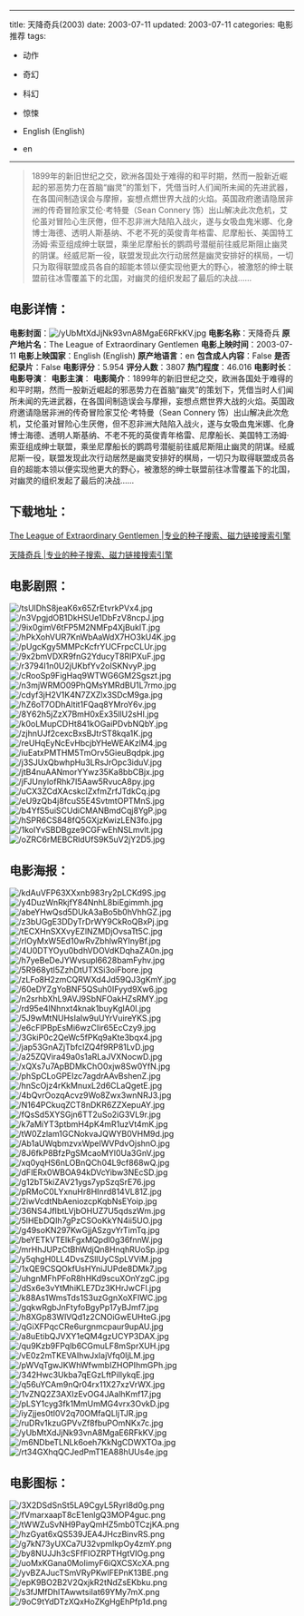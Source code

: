 
---
title: 天降奇兵(2003)
date: 2003-07-11
updated: 2003-07-11
categories: 电影推荐
tags:
- 动作
- 奇幻
- 科幻
- 惊悚

- English (English)
- en
---


> 1899年的新旧世纪之交，欧洲各国处于难得的和平时期，然而一股新近崛起的邪恶势力在首脑“幽灵”的策划下，凭借当时人们闻所未闻的先进武器，在各国间制造误会与摩擦，妄想点燃世界大战的火焰。英国政府邀请隐居非洲的传奇冒险家艾伦·考特曼（Sean Connery 饰）出山解决此次危机，艾伦虽对冒险心生厌倦，但不忍非洲大陆陷入战火，遂与女吸血鬼米娜、化身博士海德、透明人斯基纳、不老不死的英俊青年格雷、尼摩船长、美国特工汤姆·索亚组成绅士联盟，乘坐尼摩船长的鹦鹉号潜艇前往威尼斯阻止幽灵的阴谋。经威尼斯一役，联盟发现此次行动居然是幽灵安排好的棋局，一切只为取得联盟成员各自的超能本领以便实现他更大的野心，被激怒的绅士联盟前往冰雪覆盖下的北国，对幽灵的组织发起了最后的决战……

## **电影详情**：

**电影封面**：<img src="https://image.tmdb.org/t/p/w200/yUbMtXdJjNk93vnA8MgaE6RFkKV.jpg" alt="/yUbMtXdJjNk93vnA8MgaE6RFkKV.jpg" title="/yUbMtXdJjNk93vnA8MgaE6RFkKV.jpg">
**电影名称**：天降奇兵
**原产地片名**：The League of Extraordinary Gentlemen
**电影上映时间**：2003-07-11
**电影上映国家**：English (English)
**原产地语言**：en
**包含成人内容**：False
**是否纪录片**：False
**电影评分**：5.954
**评分人数**：3807
**热门程度**：46.016
**电影时长**：
**电影导演**：
**电影主演**：
**电影简介**：1899年的新旧世纪之交，欧洲各国处于难得的和平时期，然而一股新近崛起的邪恶势力在首脑“幽灵”的策划下，凭借当时人们闻所未闻的先进武器，在各国间制造误会与摩擦，妄想点燃世界大战的火焰。英国政府邀请隐居非洲的传奇冒险家艾伦·考特曼（Sean Connery 饰）出山解决此次危机，艾伦虽对冒险心生厌倦，但不忍非洲大陆陷入战火，遂与女吸血鬼米娜、化身博士海德、透明人斯基纳、不老不死的英俊青年格雷、尼摩船长、美国特工汤姆·索亚组成绅士联盟，乘坐尼摩船长的鹦鹉号潜艇前往威尼斯阻止幽灵的阴谋。经威尼斯一役，联盟发现此次行动居然是幽灵安排好的棋局，一切只为取得联盟成员各自的超能本领以便实现他更大的野心，被激怒的绅士联盟前往冰雪覆盖下的北国，对幽灵的组织发起了最后的决战……

## **下载地址**：
[The League of Extraordinary Gentlemen |专业的种子搜索、磁力链接搜索引擎](https://movie.amd794.com:2083/?search=The%20League%20of%20Extraordinary%20Gentlemen&ordering=&mode=match_phrase&page_size=10&page=1)

[天降奇兵 |专业的种子搜索、磁力链接搜索引擎](https://movie.amd794.com:2083/?search=%E5%A4%A9%E9%99%8D%E5%A5%87%E5%85%B5&ordering=&mode=match_phrase&page_size=10&page=1)
 

## **电影剧照**：
<img src="https://image.tmdb.org/t/p/original/tsUlDhS8jeaK6x65ZrEtvrkPVx4.jpg" alt="/tsUlDhS8jeaK6x65ZrEtvrkPVx4.jpg" title="/tsUlDhS8jeaK6x65ZrEtvrkPVx4.jpg"><img src="https://image.tmdb.org/t/p/original/n3VpgjdOB1DkHSUe1DbFzV8ncpJ.jpg" alt="/n3VpgjdOB1DkHSUe1DbFzV8ncpJ.jpg" title="/n3VpgjdOB1DkHSUe1DbFzV8ncpJ.jpg"><img src="https://image.tmdb.org/t/p/original/9ix0gimV6tFP5M2NMFp4XjBukIT.jpg" alt="/9ix0gimV6tFP5M2NMFp4XjBukIT.jpg" title="/9ix0gimV6tFP5M2NMFp4XjBukIT.jpg"><img src="https://image.tmdb.org/t/p/original/hPkXohVUR7KnWbAaWdX7HO3kU4K.jpg" alt="/hPkXohVUR7KnWbAaWdX7HO3kU4K.jpg" title="/hPkXohVUR7KnWbAaWdX7HO3kU4K.jpg"><img src="https://image.tmdb.org/t/p/original/pUgcKgy5MMPcKcfrYUCFrpcCLUr.jpg" alt="/pUgcKgy5MMPcKcfrYUCFrpcCLUr.jpg" title="/pUgcKgy5MMPcKcfrYUCFrpcCLUr.jpg"><img src="https://image.tmdb.org/t/p/original/9x2bmVDXR9fnG2YducyT8RIPXuF.jpg" alt="/9x2bmVDXR9fnG2YducyT8RIPXuF.jpg" title="/9x2bmVDXR9fnG2YducyT8RIPXuF.jpg"><img src="https://image.tmdb.org/t/p/original/r3794I1n0U2jUKbfYv2oISKNvyP.jpg" alt="/r3794I1n0U2jUKbfYv2oISKNvyP.jpg" title="/r3794I1n0U2jUKbfYv2oISKNvyP.jpg"><img src="https://image.tmdb.org/t/p/original/cRooSp9FigHaq9WTWG6GM2Sgszt.jpg" alt="/cRooSp9FigHaq9WTWG6GM2Sgszt.jpg" title="/cRooSp9FigHaq9WTWG6GM2Sgszt.jpg"><img src="https://image.tmdb.org/t/p/original/n3mjWRMO09PhQMsYMRdBU1L7rmo.jpg" alt="/n3mjWRMO09PhQMsYMRdBU1L7rmo.jpg" title="/n3mjWRMO09PhQMsYMRdBU1L7rmo.jpg"><img src="https://image.tmdb.org/t/p/original/cdyf3jH2V1K4N7ZXZlx3SDcM9ga.jpg" alt="/cdyf3jH2V1K4N7ZXZlx3SDcM9ga.jpg" title="/cdyf3jH2V1K4N7ZXZlx3SDcM9ga.jpg"><img src="https://image.tmdb.org/t/p/original/hZ6oT7ODhAltit1FQaq8YMroY6v.jpg" alt="/hZ6oT7ODhAltit1FQaq8YMroY6v.jpg" title="/hZ6oT7ODhAltit1FQaq8YMroY6v.jpg"><img src="https://image.tmdb.org/t/p/original/8Y62h5jZzX7BmH0xEx35llU2sHI.jpg" alt="/8Y62h5jZzX7BmH0xEx35llU2sHI.jpg" title="/8Y62h5jZzX7BmH0xEx35llU2sHI.jpg"><img src="https://image.tmdb.org/t/p/original/k0oLMupCDHt841kOGaiPDvbNQbY.jpg" alt="/k0oLMupCDHt841kOGaiPDvbNQbY.jpg" title="/k0oLMupCDHt841kOGaiPDvbNQbY.jpg"><img src="https://image.tmdb.org/t/p/original/zjhnUJf2cexcBxsBJtrST8kqa1K.jpg" alt="/zjhnUJf2cexcBxsBJtrST8kqa1K.jpg" title="/zjhnUJf2cexcBxsBJtrST8kqa1K.jpg"><img src="https://image.tmdb.org/t/p/original/reUHqEyNcEvHbcjbYHeWEAKzlM4.jpg" alt="/reUHqEyNcEvHbcjbYHeWEAKzlM4.jpg" title="/reUHqEyNcEvHbcjbYHeWEAKzlM4.jpg"><img src="https://image.tmdb.org/t/p/original/iuEatxPMTHM5TmOrv5GieuBqdpk.jpg" alt="/iuEatxPMTHM5TmOrv5GieuBqdpk.jpg" title="/iuEatxPMTHM5TmOrv5GieuBqdpk.jpg"><img src="https://image.tmdb.org/t/p/original/j3SJUxQbwhpHu3LRsJrOpc3iduV.jpg" alt="/j3SJUxQbwhpHu3LRsJrOpc3iduV.jpg" title="/j3SJUxQbwhpHu3LRsJrOpc3iduV.jpg"><img src="https://image.tmdb.org/t/p/original/jtB4nuAANmorYYwz35Ka8bbCBjx.jpg" alt="/jtB4nuAANmorYYwz35Ka8bbCBjx.jpg" title="/jtB4nuAANmorYYwz35Ka8bbCBjx.jpg"><img src="https://image.tmdb.org/t/p/original/jFJUnylofRhk7I5Aaw5RvucA8py.jpg" alt="/jFJUnylofRhk7I5Aaw5RvucA8py.jpg" title="/jFJUnylofRhk7I5Aaw5RvucA8py.jpg"><img src="https://image.tmdb.org/t/p/original/uCX3ZCdXAcskclZxfmZrfJTdkCq.jpg" alt="/uCX3ZCdXAcskclZxfmZrfJTdkCq.jpg" title="/uCX3ZCdXAcskclZxfmZrfJTdkCq.jpg"><img src="https://image.tmdb.org/t/p/original/eU9zQb4j8fcuS5E4SvtmtOPTMnS.jpg" alt="/eU9zQb4j8fcuS5E4SvtmtOPTMnS.jpg" title="/eU9zQb4j8fcuS5E4SvtmtOPTMnS.jpg"><img src="https://image.tmdb.org/t/p/original/b4YfS5uiSCUdiCMANBmdCqj8YgP.jpg" alt="/b4YfS5uiSCUdiCMANBmdCqj8YgP.jpg" title="/b4YfS5uiSCUdiCMANBmdCqj8YgP.jpg"><img src="https://image.tmdb.org/t/p/original/hSPR6CS848fQ5GXjzKwizLEN3fo.jpg" alt="/hSPR6CS848fQ5GXjzKwizLEN3fo.jpg" title="/hSPR6CS848fQ5GXjzKwizLEN3fo.jpg"><img src="https://image.tmdb.org/t/p/original/1kolYvSBDBgze9CGFwEhNSLmvlt.jpg" alt="/1kolYvSBDBgze9CGFwEhNSLmvlt.jpg" title="/1kolYvSBDBgze9CGFwEhNSLmvlt.jpg"><img src="https://image.tmdb.org/t/p/original/oZRC6rMEBCRldUfS9K5uV2jY2D5.jpg" alt="/oZRC6rMEBCRldUfS9K5uV2jY2D5.jpg" title="/oZRC6rMEBCRldUfS9K5uV2jY2D5.jpg">

## **电影海报**：
<img src="https://image.tmdb.org/t/p/original/kdAuVFP63XXxnb983ry2pLCKd9S.jpg" alt="/kdAuVFP63XXxnb983ry2pLCKd9S.jpg" title="/kdAuVFP63XXxnb983ry2pLCKd9S.jpg"><img src="https://image.tmdb.org/t/p/original/y4DuzWnRkjfY84NnhL8biEgimmh.jpg" alt="/y4DuzWnRkjfY84NnhL8biEgimmh.jpg" title="/y4DuzWnRkjfY84NnhL8biEgimmh.jpg"><img src="https://image.tmdb.org/t/p/original/abeYHwQsd5DUkA3aBo5b0hVhhGZ.jpg" alt="/abeYHwQsd5DUkA3aBo5b0hVhhGZ.jpg" title="/abeYHwQsd5DUkA3aBo5b0hVhhGZ.jpg"><img src="https://image.tmdb.org/t/p/original/z3bUGgE3DDyTrDrWY9CkRoQBxPj.jpg" alt="/z3bUGgE3DDyTrDrWY9CkRoQBxPj.jpg" title="/z3bUGgE3DDyTrDrWY9CkRoQBxPj.jpg"><img src="https://image.tmdb.org/t/p/original/tECXHnSXXvyEZlNZMDjOvsaTt5C.jpg" alt="/tECXHnSXXvyEZlNZMDjOvsaTt5C.jpg" title="/tECXHnSXXvyEZlNZMDjOvsaTt5C.jpg"><img src="https://image.tmdb.org/t/p/original/rlOyMxW5Ed10wRvZbhlwRYInyBf.jpg" alt="/rlOyMxW5Ed10wRvZbhlwRYInyBf.jpg" title="/rlOyMxW5Ed10wRvZbhlwRYInyBf.jpg"><img src="https://image.tmdb.org/t/p/original/4U0DTYOyu0bdhVDOVdKDqhaZA0n.jpg" alt="/4U0DTYOyu0bdhVDOVdKDqhaZA0n.jpg" title="/4U0DTYOyu0bdhVDOVdKDqhaZA0n.jpg"><img src="https://image.tmdb.org/t/p/original/h7yeBeDeJYWvsupl6628bamFyhv.jpg" alt="/h7yeBeDeJYWvsupl6628bamFyhv.jpg" title="/h7yeBeDeJYWvsupl6628bamFyhv.jpg"><img src="https://image.tmdb.org/t/p/original/5R968ytl5ZzhDtUTXSi3oiFbore.jpg" alt="/5R968ytl5ZzhDtUTXSi3oiFbore.jpg" title="/5R968ytl5ZzhDtUTXSi3oiFbore.jpg"><img src="https://image.tmdb.org/t/p/original/zLFo8H2zmCQRWXd4Jd59QJ3gKmY.jpg" alt="/zLFo8H2zmCQRWXd4Jd59QJ3gKmY.jpg" title="/zLFo8H2zmCQRWXd4Jd59QJ3gKmY.jpg"><img src="https://image.tmdb.org/t/p/original/60eDYZgYoBNF5QSuh0IFyyd9Xw6.jpg" alt="/60eDYZgYoBNF5QSuh0IFyyd9Xw6.jpg" title="/60eDYZgYoBNF5QSuh0IFyyd9Xw6.jpg"><img src="https://image.tmdb.org/t/p/original/n2srhbXhL9AVJ9SbNFOakHZsRMY.jpg" alt="/n2srhbXhL9AVJ9SbNFOakHZsRMY.jpg" title="/n2srhbXhL9AVJ9SbNFOakHZsRMY.jpg"><img src="https://image.tmdb.org/t/p/original/rd95e4lNhnxt4knak1buyKglA0l.jpg" alt="/rd95e4lNhnxt4knak1buyKglA0l.jpg" title="/rd95e4lNhnxt4knak1buyKglA0l.jpg"><img src="https://image.tmdb.org/t/p/original/5J9wMtNUHsIaIw9uUYrVuireYKS.jpg" alt="/5J9wMtNUHsIaIw9uUYrVuireYKS.jpg" title="/5J9wMtNUHsIaIw9uUYrVuireYKS.jpg"><img src="https://image.tmdb.org/t/p/original/e6cFlPBpEsMi6wzCIir65EcCzy9.jpg" alt="/e6cFlPBpEsMi6wzCIir65EcCzy9.jpg" title="/e6cFlPBpEsMi6wzCIir65EcCzy9.jpg"><img src="https://image.tmdb.org/t/p/original/3GkiP0c2QeWc5fPKq9aKte3bqx4.jpg" alt="/3GkiP0c2QeWc5fPKq9aKte3bqx4.jpg" title="/3GkiP0c2QeWc5fPKq9aKte3bqx4.jpg"><img src="https://image.tmdb.org/t/p/original/jap53GnAZjTbfcIZQ4f9RP81LvD.jpg" alt="/jap53GnAZjTbfcIZQ4f9RP81LvD.jpg" title="/jap53GnAZjTbfcIZQ4f9RP81LvD.jpg"><img src="https://image.tmdb.org/t/p/original/a25ZQVira49a0s1aRLaJVXNocwD.jpg" alt="/a25ZQVira49a0s1aRLaJVXNocwD.jpg" title="/a25ZQVira49a0s1aRLaJVXNocwD.jpg"><img src="https://image.tmdb.org/t/p/original/xQXs7u7ApBDMkChO0xjw8Sw0YfN.jpg" alt="/xQXs7u7ApBDMkChO0xjw8Sw0YfN.jpg" title="/xQXs7u7ApBDMkChO0xjw8Sw0YfN.jpg"><img src="https://image.tmdb.org/t/p/original/phSpCLoGPEIzc7agdrAAvBshenZ.jpg" alt="/phSpCLoGPEIzc7agdrAAvBshenZ.jpg" title="/phSpCLoGPEIzc7agdrAAvBshenZ.jpg"><img src="https://image.tmdb.org/t/p/original/hnScOjz4rKkMnuxL2d6CLaQgetE.jpg" alt="/hnScOjz4rKkMnuxL2d6CLaQgetE.jpg" title="/hnScOjz4rKkMnuxL2d6CLaQgetE.jpg"><img src="https://image.tmdb.org/t/p/original/4bQvrOozqAcvz9Wo8Zwx3wnNRJ3.jpg" alt="/4bQvrOozqAcvz9Wo8Zwx3wnNRJ3.jpg" title="/4bQvrOozqAcvz9Wo8Zwx3wnNRJ3.jpg"><img src="https://image.tmdb.org/t/p/original/N164PCkuqZCT8nDKR6ZZXepuAY.jpg" alt="/N164PCkuqZCT8nDKR6ZZXepuAY.jpg" title="/N164PCkuqZCT8nDKR6ZZXepuAY.jpg"><img src="https://image.tmdb.org/t/p/original/fQsSd5XYSGjn6TT2uSo2iG3VL9r.jpg" alt="/fQsSd5XYSGjn6TT2uSo2iG3VL9r.jpg" title="/fQsSd5XYSGjn6TT2uSo2iG3VL9r.jpg"><img src="https://image.tmdb.org/t/p/original/k7aMiYT3ptbmH4pK4mR1uzVt4mK.jpg" alt="/k7aMiYT3ptbmH4pK4mR1uzVt4mK.jpg" title="/k7aMiYT3ptbmH4pK4mR1uzVt4mK.jpg"><img src="https://image.tmdb.org/t/p/original/tW0Zzlam1GCNokvaJQWYB0VHM9d.jpg" alt="/tW0Zzlam1GCNokvaJQWYB0VHM9d.jpg" title="/tW0Zzlam1GCNokvaJQWYB0VHM9d.jpg"><img src="https://image.tmdb.org/t/p/original/Ab1aUWqbmzvxWpeIWVPdvOjshnO.jpg" alt="/Ab1aUWqbmzvxWpeIWVPdvOjshnO.jpg" title="/Ab1aUWqbmzvxWpeIWVPdvOjshnO.jpg"><img src="https://image.tmdb.org/t/p/original/8J6fkP8BfzPgSMcaoMYl0Ua3GnV.jpg" alt="/8J6fkP8BfzPgSMcaoMYl0Ua3GnV.jpg" title="/8J6fkP8BfzPgSMcaoMYl0Ua3GnV.jpg"><img src="https://image.tmdb.org/t/p/original/xq0yqHS6nLOBnQCh04L9cf868wQ.jpg" alt="/xq0yqHS6nLOBnQCh04L9cf868wQ.jpg" title="/xq0yqHS6nLOBnQCh04L9cf868wQ.jpg"><img src="https://image.tmdb.org/t/p/original/dFlERx0WBOA94kDVcYibw3NEcSD.jpg" alt="/dFlERx0WBOA94kDVcYibw3NEcSD.jpg" title="/dFlERx0WBOA94kDVcYibw3NEcSD.jpg"><img src="https://image.tmdb.org/t/p/original/g12bT5kiZAV21ygs7ypSzqSrE76.jpg" alt="/g12bT5kiZAV21ygs7ypSzqSrE76.jpg" title="/g12bT5kiZAV21ygs7ypSzqSrE76.jpg"><img src="https://image.tmdb.org/t/p/original/pRMoC0LYxnuHr8HInrd814VL81Z.jpg" alt="/pRMoC0LYxnuHr8HInrd814VL81Z.jpg" title="/pRMoC0LYxnuHr8HInrd814VL81Z.jpg"><img src="https://image.tmdb.org/t/p/original/2iwVcdtNbAeniozcpKqbNsEYoip.jpg" alt="/2iwVcdtNbAeniozcpKqbNsEYoip.jpg" title="/2iwVcdtNbAeniozcpKqbNsEYoip.jpg"><img src="https://image.tmdb.org/t/p/original/36NS4JfIbtLVjbOHUZ7U5qdszWm.jpg" alt="/36NS4JfIbtLVjbOHUZ7U5qdszWm.jpg" title="/36NS4JfIbtLVjbOHUZ7U5qdszWm.jpg"><img src="https://image.tmdb.org/t/p/original/5lHEbDQIh7gPzCSOoKkYN4ii5UO.jpg" alt="/5lHEbDQIh7gPzCSOoKkYN4ii5UO.jpg" title="/5lHEbDQIh7gPzCSOoKkYN4ii5UO.jpg"><img src="https://image.tmdb.org/t/p/original/g49soKN297KwGjjASzgvYrTimTq.jpg" alt="/g49soKN297KwGjjASzgvYrTimTq.jpg" title="/g49soKN297KwGjjASzgvYrTimTq.jpg"><img src="https://image.tmdb.org/t/p/original/beYETkVTEIkFgxMQpdl0g36fnnW.jpg" alt="/beYETkVTEIkFgxMQpdl0g36fnnW.jpg" title="/beYETkVTEIkFgxMQpdl0g36fnnW.jpg"><img src="https://image.tmdb.org/t/p/original/mrHhJUPzCtBhWdjQn8HnqhRUoSp.jpg" alt="/mrHhJUPzCtBhWdjQn8HnqhRUoSp.jpg" title="/mrHhJUPzCtBhWdjQn8HnqhRUoSp.jpg"><img src="https://image.tmdb.org/t/p/original/y5qhgH0LL4DvsZSllUyCSpLVViM.jpg" alt="/y5qhgH0LL4DvsZSllUyCSpLVViM.jpg" title="/y5qhgH0LL4DvsZSllUyCSpLVViM.jpg"><img src="https://image.tmdb.org/t/p/original/1xQE9CSQOkfUsHYniJUPde8DMk7.jpg" alt="/1xQE9CSQOkfUsHYniJUPde8DMk7.jpg" title="/1xQE9CSQOkfUsHYniJUPde8DMk7.jpg"><img src="https://image.tmdb.org/t/p/original/uhgnMFhPFoR8hHKd9scuXOnYzgC.jpg" alt="/uhgnMFhPFoR8hHKd9scuXOnYzgC.jpg" title="/uhgnMFhPFoR8hHKd9scuXOnYzgC.jpg"><img src="https://image.tmdb.org/t/p/original/dSx6e3vYtMhiKLE7Dz3KHrJwCFl.jpg" alt="/dSx6e3vYtMhiKLE7Dz3KHrJwCFl.jpg" title="/dSx6e3vYtMhiKLE7Dz3KHrJwCFl.jpg"><img src="https://image.tmdb.org/t/p/original/k88As1WmsTds1S3uzGgnXoXFIWC.jpg" alt="/k88As1WmsTds1S3uzGgnXoXFIWC.jpg" title="/k88As1WmsTds1S3uzGgnXoXFIWC.jpg"><img src="https://image.tmdb.org/t/p/original/gqkwRgbJnFtyfoBgyPp17yBJmf7.jpg" alt="/gqkwRgbJnFtyfoBgyPp17yBJmf7.jpg" title="/gqkwRgbJnFtyfoBgyPp17yBJmf7.jpg"><img src="https://image.tmdb.org/t/p/original/h8XGp83WlVQd1z2CNOiGwEUHteG.jpg" alt="/h8XGp83WlVQd1z2CNOiGwEUHteG.jpg" title="/h8XGp83WlVQd1z2CNOiGwEUHteG.jpg"><img src="https://image.tmdb.org/t/p/original/qGiXFPqcCRe6urgnmcpaur9upAU.jpg" alt="/qGiXFPqcCRe6urgnmcpaur9upAU.jpg" title="/qGiXFPqcCRe6urgnmcpaur9upAU.jpg"><img src="https://image.tmdb.org/t/p/original/a8uEtibQJVXY1eQM4gzUCYP3DAX.jpg" alt="/a8uEtibQJVXY1eQM4gzUCYP3DAX.jpg" title="/a8uEtibQJVXY1eQM4gzUCYP3DAX.jpg"><img src="https://image.tmdb.org/t/p/original/qu9Kzb9FPqlb6CGmuLF8mSprXUH.jpg" alt="/qu9Kzb9FPqlb6CGmuLF8mSprXUH.jpg" title="/qu9Kzb9FPqlb6CGmuLF8mSprXUH.jpg"><img src="https://image.tmdb.org/t/p/original/vE0z2mTKEVAIhwJxIajVfq0IjLM.jpg" alt="/vE0z2mTKEVAIhwJxIajVfq0IjLM.jpg" title="/vE0z2mTKEVAIhwJxIajVfq0IjLM.jpg"><img src="https://image.tmdb.org/t/p/original/pWVqTgwJKWhWfwmbIZHOPIhmGPh.jpg" alt="/pWVqTgwJKWhWfwmbIZHOPIhmGPh.jpg" title="/pWVqTgwJKWhWfwmbIZHOPIhmGPh.jpg"><img src="https://image.tmdb.org/t/p/original/342Hwc3Ukba7qEGzLftPiIlykqE.jpg" alt="/342Hwc3Ukba7qEGzLftPiIlykqE.jpg" title="/342Hwc3Ukba7qEGzLftPiIlykqE.jpg"><img src="https://image.tmdb.org/t/p/original/q56uYCAm9nQr04rx11X27xzVrWX.jpg" alt="/q56uYCAm9nQr04rx11X27xzVrWX.jpg" title="/q56uYCAm9nQr04rx11X27xzVrWX.jpg"><img src="https://image.tmdb.org/t/p/original/1vZNQ2Z3AXIzEvOG4JAalhKmf17.jpg" alt="/1vZNQ2Z3AXIzEvOG4JAalhKmf17.jpg" title="/1vZNQ2Z3AXIzEvOG4JAalhKmf17.jpg"><img src="https://image.tmdb.org/t/p/original/pLSY1cyg3fk1MmUmMG4vrx3OvkD.jpg" alt="/pLSY1cyg3fk1MmUmMG4vrx3OvkD.jpg" title="/pLSY1cyg3fk1MmUmMG4vrx3OvkD.jpg"><img src="https://image.tmdb.org/t/p/original/iyZjjes0tI0V2q70OMfaQLljTJR.jpg" alt="/iyZjjes0tI0V2q70OMfaQLljTJR.jpg" title="/iyZjjes0tI0V2q70OMfaQLljTJR.jpg"><img src="https://image.tmdb.org/t/p/original/ruDRv1kzuGPVvZf8fbuPOmNKx7c.jpg" alt="/ruDRv1kzuGPVvZf8fbuPOmNKx7c.jpg" title="/ruDRv1kzuGPVvZf8fbuPOmNKx7c.jpg"><img src="https://image.tmdb.org/t/p/original/yUbMtXdJjNk93vnA8MgaE6RFkKV.jpg" alt="/yUbMtXdJjNk93vnA8MgaE6RFkKV.jpg" title="/yUbMtXdJjNk93vnA8MgaE6RFkKV.jpg"><img src="https://image.tmdb.org/t/p/original/m6NDbeTLNLk6oeh7KkNgCDWXTOa.jpg" alt="/m6NDbeTLNLk6oeh7KkNgCDWXTOa.jpg" title="/m6NDbeTLNLk6oeh7KkNgCDWXTOa.jpg"><img src="https://image.tmdb.org/t/p/original/rt34GXhqQCJedPmT1EA88hUUs4e.jpg" alt="/rt34GXhqQCJedPmT1EA88hUUs4e.jpg" title="/rt34GXhqQCJedPmT1EA88hUUs4e.jpg">

## **电影图标**：
<img src="https://image.tmdb.org/t/p/original/3X2DSdSnSt5LA9CgyL5RyrI8d0g.png" alt="/3X2DSdSnSt5LA9CgyL5RyrI8d0g.png" title="/3X2DSdSnSt5LA9CgyL5RyrI8d0g.png"><img src="https://image.tmdb.org/t/p/original/fVmarxaapT8cE1enlgQ3MOP4guc.png" alt="/fVmarxaapT8cE1enlgQ3MOP4guc.png" title="/fVmarxaapT8cE1enlgQ3MOP4guc.png"><img src="https://image.tmdb.org/t/p/original/tWWZuSvNH9PayQmHZ5mb0TCzjKA.png" alt="/tWWZuSvNH9PayQmHZ5mb0TCzjKA.png" title="/tWWZuSvNH9PayQmHZ5mb0TCzjKA.png"><img src="https://image.tmdb.org/t/p/original/hzGyat6xQS539JEA4JHczBinvRS.png" alt="/hzGyat6xQS539JEA4JHczBinvRS.png" title="/hzGyat6xQS539JEA4JHczBinvRS.png"><img src="https://image.tmdb.org/t/p/original/g7kN73yUXCa7U32vpmlkpOy4zmY.png" alt="/g7kN73yUXCa7U32vpmlkpOy4zmY.png" title="/g7kN73yUXCa7U32vpmlkpOy4zmY.png"><img src="https://image.tmdb.org/t/p/original/by8NUJJh3cSFfFIOZRPTHgtVIOg.png" alt="/by8NUJJh3cSFfFIOZRPTHgtVIOg.png" title="/by8NUJJh3cSFfFIOZRPTHgtVIOg.png"><img src="https://image.tmdb.org/t/p/original/uoMxKGana0MoIimyF6iQXCSXcXA.png" alt="/uoMxKGana0MoIimyF6iQXCSXcXA.png" title="/uoMxKGana0MoIimyF6iQXCSXcXA.png"><img src="https://image.tmdb.org/t/p/original/yvBZAJucTSmVRyPKwlFEPnK13BE.png" alt="/yvBZAJucTSmVRyPKwlFEPnK13BE.png" title="/yvBZAJucTSmVRyPKwlFEPnK13BE.png"><img src="https://image.tmdb.org/t/p/original/epK9BO2B2V2QxjkR2tNdZsEKbku.png" alt="/epK9BO2B2V2QxjkR2tNdZsEKbku.png" title="/epK9BO2B2V2QxjkR2tNdZsEKbku.png"><img src="https://image.tmdb.org/t/p/original/s3fJMfDhITAwwtsiIat69YMy7mX.png" alt="/s3fJMfDhITAwwtsiIat69YMy7mX.png" title="/s3fJMfDhITAwwtsiIat69YMy7mX.png"><img src="https://image.tmdb.org/t/p/original/9oC9tYdDTzXQxHoZKgHgEhPfp1d.png" alt="/9oC9tYdDTzXQxHoZKgHgEhPfp1d.png" title="/9oC9tYdDTzXQxHoZKgHgEhPfp1d.png">
